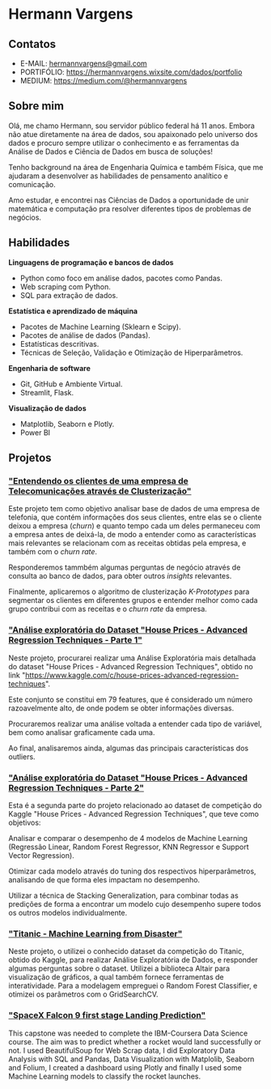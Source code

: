 # Hermann Vargens

## Contatos
- E-MAIL: hermannvargens@gmail.com
- PORTIFÓLIO: https://hermannvargens.wixsite.com/dados/portfolio
- MEDIUM: https://medium.com/@hermannvargens

## Sobre mim

Olá, me chamo Hermann, sou servidor público federal há 11 anos. Embora não atue diretamente na área de dados, sou apaixonado pelo universo dos dados e procuro sempre utilizar o conhecimento e as ferramentas da Análise de Dados e Ciência de Dados em busca de soluções!

Tenho background na área de Engenharia Química e também Física, que me ajudaram a desenvolver as habilidades de pensamento analítico e comunicação.

Amo estudar, e encontrei nas Ciências de Dados a oportunidade de unir matemática e computação pra resolver diferentes tipos de problemas de negócios.


## Habilidades

**Linguagens de programação e bancos de dados**
- Python como foco em análise dados, pacotes como Pandas.
- Web scraping com Python.
- SQL para extração de dados.

**Estatística e aprendizado de máquina**
- Pacotes de Machine Learning (Sklearn e Scipy).
- Pacotes de análise de dados (Pandas).
- Estatísticas descritivas.
- Técnicas de Seleção, Validação e Otimização de Hiperparâmetros.

**Engenharia de software**
- Git, GitHub e Ambiente Virtual.
- Streamlit, Flask.

**Visualização de dados**
- Matplotlib, Seaborn e Plotly.
- Power BI 

## Projetos

### ["Entendendo os clientes de uma empresa de Telecomunicações através de Clusterização"](https://github.com/hermannvargens/Clustering)
Este projeto tem como objetivo analisar base de dados de uma empresa de telefonia, que contém informações dos seus clientes, entre elas se o cliente deixou a empresa (*churn*) e quanto tempo cada um deles permaneceu com a empresa antes de deixá-la, de modo a entender como as características mais relevantes se relacionam com as receitas obtidas pela empresa, e também com o *churn rate*.

Responderemos tammbém algumas perguntas de negócio através de consulta ao banco de dados, para obter outros *insights* relevantes.

Finalmente, aplicaremos o algoritmo de clusterização *K-Prototypes* para segmentar os clientes em diferentes grupos e entender melhor como cada grupo contribui com as receitas e o *churn rate* da empresa.

### ["Análise exploratória do Dataset "House Prices - Advanced Regression Techniques - Parte 1"](https://github.com/hermannvargens/EDA_advaced_regression_houses)
Neste projeto, procurarei realizar uma Análise Exploratória mais detalhada do dataset "House Prices - Advanced Regression Techniques", obtido no link "https://www.kaggle.com/c/house-prices-advanced-regression-techniques".

Este conjunto se constitui em 79 features, que é considerado um número razoavelmente alto, de onde podem se obter informações diversas.

Procuraremos realizar uma análise voltada a entender cada tipo de variável, bem como analisar graficamente cada uma.

Ao final, analisaremos ainda, algumas das principais características dos outliers.

### ["Análise exploratória do Dataset "House Prices - Advanced Regression Techniques - Parte 2"](https://github.com/hermannvargens/Modelling-House-Prices-Advanced-Regression-Techniques)
Esta é a segunda parte do projeto relacionado ao dataset de competição do Kaggle "House Prices - Advanced Regression Techniques", que teve como objetivos:

Analisar e comparar o desempenho de 4 modelos de Machine Learning (Regressão Linear, Random Forest Regressor, KNN Regressor e Support Vector Regression).

Otimizar cada modelo através do tuning dos respectivos hiperparâmetros, analisando de que forma eles impactam no desempenho.

Utilizar a técnica de Stacking Generalization, para combinar todas as predições de forma a encontrar um modelo cujo desempenho supere todos os outros modelos individualmente.

### ["Titanic - Machine Learning from Disaster"](https://github.com/hermannvargens/titanic)
Neste projeto, o utilizei o conhecido dataset da competição do Titanic, obtido do Kaggle, para realizar Análise Exploratória de Dados, e responder algumas perguntas sobre o dataset.
Utilizei a biblioteca Altair para visualização de gráficos, a qual também fornece ferramentas de interatividade.
Para a modelagem empreguei o Random Forest Classifier, e otimizei os parâmetros com o GridSearchCV.

### ["SpaceX Falcon 9 first stage Landing Prediction"](https://github.com/hermannvargens/SpaceX)
This capstone was needed to complete the IBM-Coursera Data Science course. The aim was to predict whether a rocket would land successfully or not. I used BeautifulSoup for Web Scrap data, I did Exploratory Data Analysis with SQL and Pandas, Data Visualization with Matplolib, Seaborn and Folium, I created a dashboard using Plotly and finally I used some Machine Learning models to classify the rocket launches.

